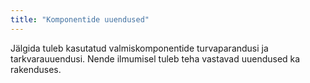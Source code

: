 ```yaml
---
title: "Komponentide uuendused"
---
```

Jälgida tuleb kasutatud valmiskomponentide turvaparandusi ja tarkvarauuendusi.
Nende ilmumisel tuleb teha vastavad uuendused ka rakenduses.
